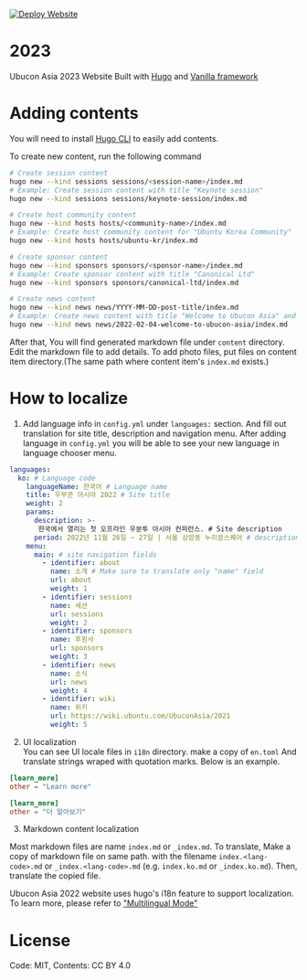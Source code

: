 [![Deploy Website](https://github.com/ubucon-asia/2021/workflows/Deploy%20Website/badge.svg)](https://github.com/ubucon-asia/2021/actions?query=workflow%3A%22Deploy+Website%22)
# 2023
Ubucon Asia 2023 Website
Built with [Hugo](https://gohugo.io) and [Vanilla framework](https://vanillaframework.io/)

# Adding contents
You will need to install [Hugo CLI](https://gohugo.io/getting-started/installing/) to easily add contents.

To create new content, run the following command
```bash
# Create session content
hugo new --kind sessions sessions/<session-name>/index.md
# Example: Create session content with title "Keynote session"
hugo new --kind sessions sessions/keynote-session/index.md

# Create host community content
hugo new --kind hosts hosts/<community-name>/index.md
# Example: Create host community content for "Ubuntu Korea Community"
hugo new --kind hosts hosts/ubuntu-kr/index.md

# Create sponsor content
hugo new --kind sponsors sponsors/<sponsor-name>/index.md
# Example: Create sponsor content with title "Canonical Ltd"
hugo new --kind sponsors sponsors/canonical-ltd/index.md

# Create news content
hugo new --kind news news/YYYY-MM-DD-post-title/index.md
# Example: Create news content with title "Welcome to Ubucon Asia" and date "2022-02-04"
hugo new --kind news news/2022-02-04-welcome-to-ubucon-asia/index.md
```

After that, You will find generated markdown file under `content` directory. Edit the markdown file to add details.
To add photo files, put files on content item directory.(The same path where content item's `index.md` exists.)

# How to localize

1. Add language info in `config.yml` under `languages:` section. And fill out translation for site title, description and navigation menu. 
After adding language in `config.yml` you will be able to see your new language in language chooser menu.

```yml
languages:
  ko: # Language code
    languageName: 한국어 # Language name
    title: 우부콘 아시아 2022 # Site title
    weight: 2
    params:
      description: >-
       한국에서 열리는 첫 오프라인 우분투 아시아 컨퍼런스. # Site description
      period: 2022년 11월 26일 ~ 27일 | 서울 상암동 누리꿈스퀘어 # description for event period
    menu:
      main: # site navigation fields
        - identifier: about
          name: 소개 # Make sure to translate only "name" field
          url: about
          weight: 1
        - identifier: sessions
          name: 세션
          url: sessions
          weight: 2
        - identifier: sponsors
          name: 후원사
          url: sponsors
          weight: 3
        - identifier: news
          name: 소식
          url: news
          weight: 4
        - identifier: wiki
          name: 위키
          url: https://wiki.ubuntu.com/UbuconAsia/2021
          weight: 5
```

2. UI localization  
You can see UI locale files in `i18n` directory. make a copy of `en.toml` And translate strings wraped with quotation marks. Below is an example.

```toml
[learn_more]
other = "Learn more"
```
```toml
[learn_more]
other = "더 알아보기"
```

3. Markdown content localization

Most markdown files are name `index.md` or `_index.md`. To translate, Make a copy of markdown file on same path. with the filename `index.<lang-code>.md` or `_index.<lang-code>.md` (e.g. `index.ko.md` or `_index.ko.md`). Then, translate the copied file.

Ubucon Asia 2022 website uses hugo's i18n feature to support localization. To learn more, please refer to ["Multilingual Mode"](https://gohugo.io/content-management/multilingual/)

# License
Code: MIT, Contents: CC BY 4.0
